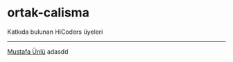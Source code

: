 # ortak-calisma


Katkıda bulunan HiCoders üyeleri

-------------------
[Mustafa Ünlü](https://github.com/hc-unlu)
adasdd
